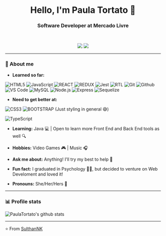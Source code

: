 <h1 align="center"> Hello, I'm Paula Tortato 👋 </h1>

<h3 align="center">  Software Developer at Mercado Livre </h3> <br>

<p align="center"> 
<a href='https://www.linkedin.com/in/paulacwtortato/'><img src='https://img.shields.io/badge/-Paula_Tortato-blue?style=flat-square&logo=Linkedin&logoColor=white&link=https://www.linkedin.com/in/paulacwtortato/' /></a> <a href=mailto:paulacwtortato@gmail.com><img src='https://img.shields.io/badge/-paulacwtortato@gmail.com-c14438?style=flat-square&logo=Gmail&logoColor=white&link=mailto:paulacwtortato@gmail.com' /></a>
</p>

---------------------------------------------------------------------------------------------------------------------------------------------------------------------------------
### 🤔 About me
-  **Learned so far:**

![HTML5](https://img.shields.io/badge/-HTML5-000000?style=for-the-badge&logo=HTML5)
![JavaScript](https://img.shields.io/badge/-JavaScript-000000?style=for-the-badge&logo=javascript)
![REACT](https://img.shields.io/badge/-REACT-000000?style=for-the-badge&logo=REACT)
![REDUX](https://img.shields.io/badge/-REDUX-000000?style=for-the-badge&logo=REDUX)
![Jest](https://img.shields.io/badge/-JEST-000000?style=for-the-badge&logo=JEST)
![RTL](https://img.shields.io/badge/-RTL-000000?style=for-the-badge&logo=Rtl)
![Git](http://img.shields.io/badge/-Git-000000?style=for-the-badge&logo=Git)
![Github](http://img.shields.io/badge/-Github-000000?style=for-the-badge&logo=Github&logoColor=green)
![VS Code](http://img.shields.io/badge/-VS%20Code-000000?style=for-the-badge&logo=Visual-studio-code&logoColor=blue)
![MySQL](http://img.shields.io/badge/-MySQL-000000?style=for-the-badge&logo=MySQL)
![Node.js](http://img.shields.io/badge/-Node.js-000000?style=for-the-badge&logo=Node.js)
![Express](http://img.shields.io/badge/-Express-000000?style=for-the-badge&logo=Express)
![Sequelize](http://img.shields.io/badge/-Sequelize-000000?style=for-the-badge&logo=Sequelize)

-  **Need to get better at:**

![CSS3](https://img.shields.io/badge/-CSS3-000000?style=for-the-badge&logo=CSS3)
![BOOTSTRAP](https://img.shields.io/badge/-BOOTSTRAP-000000?style=for-the-badge&logo=BOOTSTRAP)
(Just styling in general 😅)

![TypeScript](http://img.shields.io/badge/-TypeScript-000000?style=for-the-badge&logo=TypeScript)

-  **Learning:** Java 💻 | Open to learn more Front End and Back End tools as well 🔍

-  **Hobbies:** Video Games 🎮 | Music 🎧

-  **Ask me about:** Anything! I'll try my best to help 🙂

-  **Fun fact:** I graduated in Psychology 👩‍🎓, but decided to venture on Web Develoment and loved it!

-  **Pronouns:** She/Her/Hers 💃

---------------------------------------------------------------------------------------------------------------------------------------------------------------------------------
### 📊 Profile stats

![PaulaTortato's github stats](https://github-readme-stats.vercel.app/api?username=paulatortato&show_icons=true&theme=tokyonight)

-------------------------------------------------------------------------------------------------------------------------------------------------------------------------------

⭐️ From [SulthanNK](http://www.github.com/SulthanNK)

